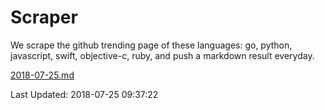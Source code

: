 # Scraper

We scrape the github trending page of these languages: go, python, javascript, swift, objective-c, ruby, and push a markdown result everyday.

[2018-07-25.md](https://github.com/henson/Scraper/blob/master/2018-07-25.md)

Last Updated: 2018-07-25 09:37:22